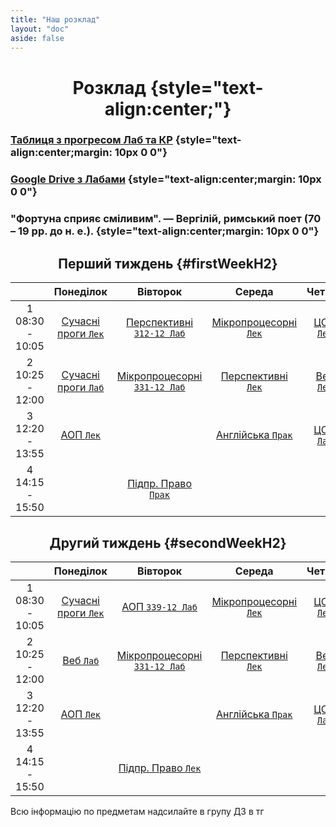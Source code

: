 ```yaml
---
title: "Наш розклад"
layout: "doc"
aside: false
---
```


# Розклад {style="text-align:center;"}

### [Таблиця з прогресом Лаб та КР](https://docs.google.com/spreadsheets/d/1WgMoGPEhlSP8bXxPBziwLw-HYi10553Zxro24GwwDc4/edit#gid=0) {style="text-align:center;margin: 10px 0 0"}

### [Google Drive з Лабами](https://drive.google.com/drive/folders/1PQRp0uAXy95Q8l2S8xIsrQ-juQPd22eh?usp=sharing) {style="text-align:center;margin: 10px 0 0"}

### "Фортуна сприяє сміливим". ― Вергілій, римський поет (70 – 19 рр. до н. е.). {style="text-align:center;margin: 10px 0 0"}

## Перший тиждень {#firstWeekH2}

<div id="firstWeek">

|                    |               Понеділок               |                    Вівторок                    |                 Середа                  |          Четвер          |
| :----------------: | :-----------------------------------: | :--------------------------------------------: | :-------------------------------------: | :----------------------: |
| 1<br>08:30 - 10:05 | [Сучасні проги `Лек`](/tasks/SMKKPIS) | [Перспективні `312-12 Лаб`](/tasks/PTPMPVREA)  | [Мікропроцесорні `Лек`](/tasks/MPTKREA) | [ЦОС `Лек`](/tasks/TSOS) |
| 2<br>10:25 - 12:00 | [Сучасні проги `Лаб`](/tasks/SMKKPIS) | [Мікропроцесорні `331-12 Лаб`](/tasks/MPTKREA) | [Перспективні `Лек`](/tasks/PTPMPVREA)  | [Веб `Лек`](/tasks/MVP)  |
| 3<br>12:20 - 13:55 |        [АОП `Лек`](/tasks/AOP)        |                                                |   [Англійська `Прак`](/tasks/english)   | [ЦОС `Лаб`](/tasks/TSOS) |
| 4<br>14:15 - 15:50 |                                       |        [Підпр. Право `Прак`](/tasks/PP)        |                                         |                          |

</div>

## Другий тиждень {#secondWeekH2}

<div id="secondWeek">

|                    |               Понеділок               |                    Вівторок                    |                 Середа                  |          Четвер          |
| :----------------: | :-----------------------------------: | :--------------------------------------------: | :-------------------------------------: | :----------------------: |
| 1<br>08:30 - 10:05 | [Сучасні проги `Лек`](/tasks/SMKKPIS) |         [АОП `339-12 Лаб`](/tasks/AOP)         | [Мікропроцесорні `Лек`](/tasks/MPTKREA) | [ЦОС `Лек`](/tasks/TSOS) |
| 2<br>10:25 - 12:00 |        [Веб `Лаб`](/tasks/MVP)        | [Мікропроцесорні `331-12 Лаб`](/tasks/MPTKREA) | [Перспективні `Лек`](/tasks/PTPMPVREA)  | [Веб `Лек`](/tasks/MVP)  |
| 3<br>12:20 - 13:55 |        [АОП `Лек`](/tasks/AOP)        |                                                |   [Англійська `Прак`](/tasks/english)   | [ЦОС `Лаб`](/tasks/TSOS) |
| 4<br>14:15 - 15:50 |                                       |        [Підпр. Право `Лек`](/tasks/PP)         |                                         |                          |

</div>

Всю інформацію по предметам надсилайте в групу ДЗ в тг

<script setup>
import { onMounted } from "vue"

onMounted(() => {
    console.log("Ну і чого ти сюди дивишся, чортяка! Якщо ти хочеш допомогти зробити цей сайт краще, то пиши в телеграм: @Renat_TOP");
    try {
        checkWeekAndCouple()
        setInterval(() => {
            checkWeekAndCouple();
        }, 10000);
    } catch (e) {}
})

function getUADate(year, month, date, hours, minutes, secons) {
    return new Date(new Date(year, month, date, hours, minutes, secons).toLocaleString('en', {timeZone: 'Europe/Kyiv'}));
}

const now = new Date(new Date().toLocaleString('en', {timeZone: 'Europe/Kyiv'}));
const year = now.getFullYear();
const month = now.getMonth();
const date = now.getDate();
const day = now.getDay();
const time = now.getTime();

function checkWeekAndCouple() {
    const firstWeek = document.getElementById('firstWeek');
    const secondWeek = document.getElementById('secondWeek');
    const currentWeek = getNowWeek() === 1 ? firstWeek : secondWeek;
    const nowCouple = getCouple();
    const table = currentWeek.getElementsByTagName("table")[0];
    table.style.border = "2px solid #059669";
    const weekDays = table.getElementsByTagName("td");
    if (nowCouple === -1) {
        let lastCouples = [21, 22, 23, 24];
        for (let i = 0; i < lastCouples.length; i++) {
            weekDays[lastCouples[i]].style.border = "1px solid var(--vp-c-divider)"
        }
    }
    else if (nowCouple) {
        weekDays[nowCouple > 5 ? nowCouple - 5 : nowCouple].style.border = "1px solid var(--vp-c-divider)"
        weekDays[nowCouple].style.border = "2px solid #059669";
    }
}

function getNowWeek() {
    const today = getUADate(year, month, date, 0, 0, 0).getTime();
    const week = Math.round((time) / (1000 * 60 * 60 * 24 * 7));
    return week % 2 ? 1 : 2;
}

function getCouple() {
    // [sunday, monday, tuesday, wednesday, thursday, friday, saturday]
    const daysWithCouples = [[], [1, 6, 11, 16, 21], [2, 7, 12, 17, 22], [3, 8, 13, 18, 23], [4, 9, 14, 19, 24], [], []];

    if (now >= getUADate(year, month, date, 8, 30, 0) && now <= getUADate(year, month, date, 10, 5, 0))
        return daysWithCouples[day][0];
    else if (now >= getUADate(year, month, date, 10, 5, 0) && now <= getUADate(year, month, date, 12, 0, 0))
        return daysWithCouples[day][1];
    else if (now >= getUADate(year, month, date, 12, 0, 0) && now <= getUADate(year, month, date, 13, 55, 0))
        return daysWithCouples[day][2];
    else if (now >= getUADate(year, month, date, 13, 55, 0) && now <= getUADate(year, month, date, 15, 50, 0))
        return daysWithCouples[day][3];
    else if (now >= getUADate(year, month, date, 15, 50, 0) && now <= getUADate(year, month, date, 17, 45, 0))
        return daysWithCouples[day][4];
    else if (now > getUADate(year, month, date, 17, 45, 0) && now < getUADate(year, month, date, 8, 30, 0))
        return -1;
    else return 0;
}

</script>

<style scoped>
h1, h2 {
    text-align: center !important;
}

th {
    width: 1% !important;
}
</style>
